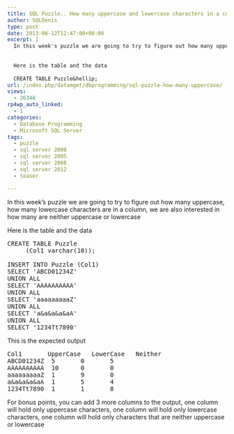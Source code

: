 ```yaml
---
title: SQL Puzzle.. How many uppercase and lowercase characters in a column
author: SQLDenis
type: post
date: 2013-06-12T12:47:00+00:00
excerpt: |
  In this week's puzzle we are going to try to figure out how many uppercase, how many lowercase characters are in a column, we are also interested in how many are neither uppercase or lowercase
  
  
  Here is the table and the data
  
  CREATE TABLE Puzzle&hellip;
url: /index.php/datamgmt/dbprogramming/sql-puzzle-how-many-uppercase/
views:
  - 26348
rp4wp_auto_linked:
  - 1
categories:
  - Database Programming
  - Microsoft SQL Server
tags:
  - puzzle
  - sql server 2000
  - sql server 2005
  - sql server 2008
  - sql server 2012
  - teaser

---
```

In this week&#8217;s puzzle we are going to try to figure out how many uppercase, how many lowercase characters are in a column, we are also interested in how many are neither uppercase or lowercase

Here is the table and the data

<pre>CREATE TABLE Puzzle
     (Col1 varchar(10));
 
INSERT INTO Puzzle (Col1)
SELECT 'ABCD01234Z'
UNION ALL
SELECT 'AAAAAAAAAA'
UNION ALL
SELECT 'aaaaaaaaaZ'
UNION ALL
SELECT 'a&a&a&a&aA'
UNION ALL
SELECT '1234Tt7890'</pre>

This is the expected output

<pre>Col1		UpperCase	LowerCase	Neither
ABCD01234Z	5		0		5
AAAAAAAAAA	10		0		0
aaaaaaaaaZ	1		9		0
a&a&a&a&aA	1		5		4
1234Tt7890	1		1		8</pre>

For bonus points, you can add 3 more columns to the output, one column will hold only uppercase characters, one column will hold only lowercase characters, one column will hold only characters that are neither uppercase or lowercase